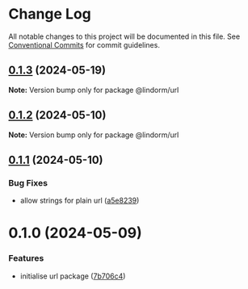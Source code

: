 # Change Log

All notable changes to this project will be documented in this file.
See [Conventional Commits](https://conventionalcommits.org) for commit guidelines.

## [0.1.3](https://github.com/lindorm-io/monorepo/compare/@lindorm/url@0.1.2...@lindorm/url@0.1.3) (2024-05-19)

**Note:** Version bump only for package @lindorm/url

## [0.1.2](https://github.com/lindorm-io/monorepo/compare/@lindorm/url@0.1.1...@lindorm/url@0.1.2) (2024-05-10)

**Note:** Version bump only for package @lindorm/url

## [0.1.1](https://github.com/lindorm-io/monorepo/compare/@lindorm/url@0.1.0...@lindorm/url@0.1.1) (2024-05-10)

### Bug Fixes

- allow strings for plain url ([a5e8239](https://github.com/lindorm-io/monorepo/commit/a5e8239b6223d21ea44f6703ae12ab7089341fe5))

# 0.1.0 (2024-05-09)

### Features

- initialise url package ([7b706c4](https://github.com/lindorm-io/monorepo/commit/7b706c4859f8d525abec19ccf47cde696954d5fc))
